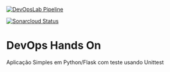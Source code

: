 [![DevOpsLab Pipeline](https://github.com/joaogmm/devopslab/actions/workflows/pipeline.yml/badge.svg)](https://github.com/joaogmm/devopslab/actions/workflows/pipeline.yml)

[![Sonarcloud Status](https://sonarcloud.io/api/project_badges/measure?project=joaogmm_devopslab&metric=alert_status)](https://sonarcloud.io/dashboard?id=metamug_mason) 

# DevOps Hands On
Aplicação Simples em Python/Flask com teste usando Unittest